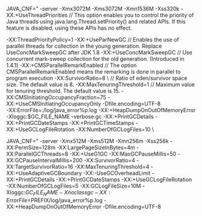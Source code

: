 JAVA_CNF="
-server 
-Xmx3072M 
-Xms3072M 
-Xmn1536M 
-Xss320k 
-XX:+UseThreadPriorities		// This option enables you to control the priority of Java threads using java.lang.Thread.setPriority() and related APIs. If this feature is disabled, using these APIs has no effect.

-XX:ThreadPriorityPolicy=1 
-XX:+UseParNewGC 				// Enables the use of parallel threads for collection in the young generation. Replace UseConcMarkSweepGC after JDK 1.8
-XX:+UseConcMarkSweepGC 		// Use concurrent mark-sweep collection for the old generation. (Introduced in 1.4.1)
-XX:+CMSParallelRemarkEnabled   // The option CMSParallelRemarkEnabled means the remarking is done in parallel to program execution
-XX:SurvivorRatio=8 \			// Ratio of eden/survivor space size. The default value is 8.
-XX:MaxTenuringThreshold=1 		// Maximum value for tenuring threshold. The default value is 15.
-XX:CMSInitiatingOccupancyFraction=75 
-XX:+UseCMSInitiatingOccupancyOnly 
-Dfile.encoding=UTF-8 \
-XX:ErrorFile=./log/java_error%p.log 
-XX:+HeapDumpOnOutOfMemoryError \
-Xloggc:$GC_FILE_NAME 
-verbose:gc 
-XX:+PrintGCDetails 
-XX:+PrintGCDateStamps 
-XX:+PrintGCTimeStamps 
-XX:+UseGCLogFileRotation 
-XX:NumberOfGCLogFiles=10 \



JAVA_CNF="
-server 
-Xmx512M 
-Xms512M 
-Xmn256m 
-Xss256k 
-XX:PermSize=128m 
-XX:LargePageSizeInBytes=4m
-XX:ParallelGCThreads=8 
-XX:+UseG1GC 
-XX:MaxGCPauseMillis=50 
-XX:GCPauseIntervalMillis=200 
-XX:SurvivorRatio=4 
-XX:TargetSurvivorRatio=16 
-XX:MaxTenuringThreshold=4 
-XX:+UseAdaptiveGCBoundary 
-XX:-UseGCOverheadLimit 
-XX:+PrintGCDetails
-XX:+PrintGCDateStamps 
-XX:+UseGCLogFileRotation 
-XX:NumberOfGCLogFiles=5 
-XX:GCLogFileSize=10M 
-Xloggc:$GC_FILE_NAME 
-Xnoclassgc 
-XX:ErrorFile=$PREFIX/log/java_error%p.log 
-XX:+HeapDumpOnOutOfMemoryError 
-Dfile.encoding=UTF-8